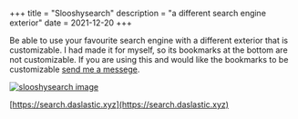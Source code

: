 +++
title = "Slooshysearch"
description = "a different search engine exterior"
date = 2021-12-20
+++

Be able to use your favourite search engine with a different exterior that is customizable. I had made it for myself, so its bookmarks at the bottom are not customizable. If you are using this and would like the bookmarks to be customizable [send me a messege](/contact/).

[![slooshysearch image](/pix/slooshysearch.png)](https://search.daslastic.xyz)

[https://search.daslastic.xyz](https://search.daslastic.xyz)